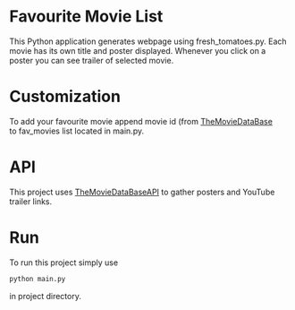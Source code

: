 # Favourite Movie List
This Python application generates webpage using fresh_tomatoes.py. Each movie
has its own title and poster displayed. Whenever you click on a poster you can
see trailer of selected movie.

# Customization
To add your favourite movie append movie id (from [TheMovieDataBase](https://www.themoviedb.org/)  
to fav_movies list located in main.py.

# API
This project uses [TheMovieDataBaseAPI](https://www.themoviedb.org/documentation/api) to gather posters and YouTube trailer links.

# Run
To run this project simply use
```python
python main.py
```
in project directory.

